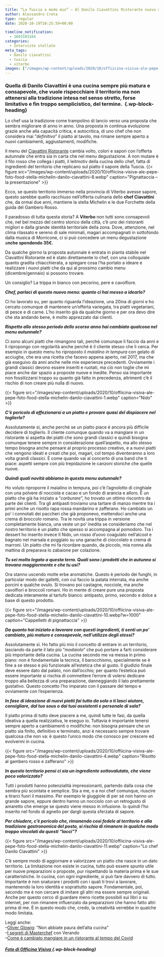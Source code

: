 ```yaml
---
title: “La Tuscia a modo mio” – Al Danilo Ciavattini Ristorante nuovo menu autunnale
author: Alessandro Creta
type: regular
date: 2020-10-19T10:25:59+00:00

timeline_notification:
  - 1603103164
categories:
  - Interviste stellate
meta_tags:
  - Danilo ciavattini
  - tuscia
  - viterbo
images: ["/images/wp-content/uploads/2020/10/offiicina-visiva-ale-pepe-foto-food-stella-michelin-danilo-ciavattini-10.webp"]
---
```

### Quella di Danilo Ciavattini è una cucina sempre più matura e consapevole, che vuole rispecchiare il territorio ma non attenersi alla tradizione intesa nel senso stretto, forse limitativo e fin troppo semplicistico, del termine.&nbsp; {.wp-block-heading}

Lo chef usa la tradizione come trampolino di lancio verso una proposta che sembra migliorare di anno in anno. Una proposta in continua evoluzione grazie anche alla capacità critica, e autocritica, di uno chef che non considera mai “_definitivo_” il piatto al tavolo, ma rimane sempre aperto a nuovi cambiamenti, aggiustamenti, modifiche.

Il menu del <a rel="noreferrer noopener" href="https://www.danilociavattini.com/" target="_blank">Ciavattini Ristorante</a> cambia volto, colori e sapori con l&#8217;offerta autunnale che entra sia in carta che nel menu degustazione. A non mutare è il filo rosso che collega i piatti, il leitmotiv della cucina dello chef, fatta di ingredienti del territorio che replicano sul piatto il sapore della Tuscia.
{{< figure src="/images/wp-content/uploads/2020/10/offiicina-visiva-ale-pepe-foto-food-stella-michelin-danilo-ciavattini-8.webp" caption="Pignattaccia &#8211; la presentazione" >}}
 

Ecco, se questo territorio immerso nella provincia di Viterbo avesse sapore, questo sarebbe quello racchiuso nell&#8217;offerta culinaria dello **chef Ciavattini** che, da ormai due anni, mantiene la stella Michelin e le due Forchette della guida del Gambero Rosso.&nbsp;

Il paradosso di tutta questa storia? A **Viterbo** non tutti sono consapevoli che, nel bel mezzo del centro storico della città, c’è uno dei ristoranti migliori e dalla grande identità territoriale della zona. Dove, attenzione, nel clima rilassato e sereno di sale minimali, magari accompagnati in sottofondo dalla musica di Morricone, ci si può concedere un menu degustazione a**nche spendendo 35€.&nbsp;**

Da qualche giorno la proposta autunnale è entrata in pianta stabile nel Ciavattini Ristorante ed è stato direttamente lo chef, con una colloquiale quanto gradita chiacchierata, a spiegare cosa l’ha portato a ideare e realizzare i nuovi piatti che da qui al prossimo cambio menu (dicembre/gennaio) si possono trovare.

Un consiglio? La trippa in bianco con pecorino, pere e cavolfiore. 

**_Chef, parlaci di questo nuovo menu: quanto ci hai messo a idearlo?_**

Ci ho lavorato su, per quanto riguarda l’ideazione, una 20ina di giorni e ho cercato comunque di mantenere un’offerta variegata, tra piatti vegetariani, di pesce e di carne. L&#8217;ho inserito già da qualche giorno e per ora devo dire che sta andando bene, è molto apprezzato dai clienti.

**_Rispetto allo stesso periodo dello scorso anno hai cambiato qualcosa nel menu autunnale?_**

Ci sono alcuni piatti che rimangono tali, perché comunque li faccio da anni e li ripropongo con regolarità anche perché è il cliente stesso che li cerca. Per esempio in questo menu ho riproposto il _maialino in tempura_ con gelato di acciughe, che era una ricetta che facevo appena aperto, nel 2017, ma che già eseguivo da anni anche nelle mie esperienze precedenti. Ovviamente i grandi classici devono essere inseriti e ruotati, ma ciò non toglie che mi piace anche dar spazio a proposte nuove e inedite. Penso sia importante non fossilizzarsi troppo su quanto già fatto in precedenza, altrimenti c’è il rischio di non creare più nulla di nuovo.


{{< figure src="/images/wp-content/uploads/2020/10/offiicina-visiva-ale-pepe-foto-food-stella-michelin-danilo-ciavattini-1.webp" caption="Nido" >}}


**_C’è pericolo di affezionarsi a un piatto e provare quasi del dispiacere nel toglierlo?_**

Assolutamente sì, anche perché se un piatto piace è ancora più difficile decidere di toglierlo. Il cliente comunque quando va a mangiare in un ristorante si aspetta dei piatti che sono grandi classici e quindi bisogna comunque tenere sempre in considerazione quell’aspetto, ma allo stesso tempo bisogna anche pensare al proprio processo creativo, e a nuovi piatti che vengono ideati e creati che poi, magari, col tempo diventeranno a loro volta grandi classici. È come quando vai al concerto di una band che ti piace: aspetti sempre con più trepidazione le canzoni storiche che quelle nuove.&nbsp;

**_Quindi quali novità abbiamo in questo menu autunnale?_**

Ho voluto riproporre il maialino in tempura, poi c’è l’agnolotto di cinghiale con una polvere di nocciola e cacao e un fondo di arancia e alloro. È un piatto che già ha iniziato a “_carburare_”, ho trovato un ottimo riscontro da parte dei clienti. Tra gli antipasti troviamo una tartare di manzo mentre tra i primi anche un risotto rapa rossa mandarino e zafferano. Ho cambiato un po’ i connotati dei paccheri che già proponevo, mettendoci anche una crema di broccolo romano. Tra le novità una trippa in versione completamente bianca, una veste un po’ inedita se consideriamo che nel nostro territorio è un piatto che spesso si accompagna al pomodoro. Tra i dessert ho inserito invece Il Nido, un rosso d&#8217;uovo coagulato nell&#8217;alcool e bagnato nel marsala e poggiato su una ganache di cioccolato e crema di marroni. Un piatto che mi fa ricordare quando, da piccolo, mia nonna alla mattina di preparava lo zabaione per colazione.

**_Tu sei molto legato a questa terra. Quali sono i prodotti che in autunno si trovano maggiormente e che tu usi?_**

Ora stanno uscendo molte erbe aromatiche. Questo è periodo dei funghi, in particolar modo dei galletti, con cui faccio la patata interrata, ma anche porcini e qualche ovulo. Si trovano poi castagne, nocciole, ma anche cavolfiori e broccoli romani. Ho in mente di creare pure una proposta dedicata interamente al tartufo bianco: antipasto, primo, secondo e dolce a base di questo prodotto.&nbsp;


{{< figure src="/images/wp-content/uploads/2020/10/offiicina-visiva-ale-pepe-foto-food-stella-michelin-danilo-ciavattini-10.webp?w=1000" caption="Cappelletti di pignattaccia" >}}


**_Da quanto hai iniziato a lavorare con questi ingredienti, ti senti un po’ cambiato, più maturo e consapevole, nell’utilizzo degli stessi?_**  
  
Assolutamente sì. Ho fatto più mio il concetto di entrare in un territorio, lasciando da parte il lato più “_modaiolo_” che può portare a farti considerare più importante della cucina. La cucina secondo me va messa in primo piano: non è fondamentale la tecnica, il barocchismo, specialmente se è fine a se stesso e più funzionale all’estetica che al gusto. Il giudizio finale deve essere dato dal palato, non dall’occhio; per quanto l’estetica può essere importante si rischia di commettere l’errore di volersi dedicare troppo alla bellezza di una preparazione, danneggiando il lato prettamente gustativo. Questo concetto l’ho imparato con il passare del tempo e ovviamente con l’esperienza.

**_In fase di ideazione di nuovi piatti fai tutto da solo o ti lasci aiutare, consigliare, dal tuo sous o dai tuoi assistenti e personale di sala?_**

Il piatto prima di tutto deve piacere a me, quindi tutte le fasi, da quella ideativa a quella realizzativa, le eseguo io. Tuttavia è importante tenersi sempre aperto a cambiamenti o modifiche: non bisogna pensare che un piatto sia finito, definitivo e terminato, anzi è necessario sempre trovare qualcosa che non va: è questo l’unico modo che conosco per crescere ed evolvermi in cucina.


{{< figure src="/images/wp-content/uploads/2020/10/offiicina-visiva-ale-pepe-foto-food-stella-michelin-danilo-ciavattini-4.webp" caption="Risotto al gambero rosso e zafferano" >}}


**_In questo territorio pensi ci sia un ingrediente sottovalutato, che viene poco valorizzato?&nbsp;_**

Tutti i prodotti hanno potenzialità impressionanti, partendo dalla cosa che sembra più scontata e semplice. Sta a me, o a noi chef comunque, riuscire a tirarci fuori il massimo. Per esempio le giuggiole di per sé non hanno un grande sapore, eppure dentro hanno un nocciolo con un retrogusto di amaretto che emerge se questo viene messo in infusione. Io quindi l’ho inserito nel fondo di agnello per dargli questa sferzata di sapore.

**_Per chiudere, c’è pericolo che, rimanendo così fedele al territorio e alla tradizione gastronomica del posto, si rischia di rimanere in qualche modo troppo vincolati da questi “lacci”?_**


{{< figure src="/images/wp-content/uploads/2020/10/offiicina-visiva-ale-pepe-foto-food-stella-michelin-danilo-ciavattini-11.webp" caption="Lo chef Danilo Ciavattini" >}}


C’è sempre modo di aggiornare e valorizzare un piatto che nasce in un dato territorio. La limitazione non esiste in cucina, tutto può essere spunto utile per nuove preparazioni o proposte, pur rispettando la materia prima e le sue caratteristiche. In cucina, con ogni ingrediente, si può fare davvero di tutto. Importante è non snaturare i prodotti con i quali ti trovi a lavorare, mantenendo la loro identità e soprattutto sapore. Fondamentale, poi, secondo me è non cercare di imitare gli altri ma essere sempre originali. Anche per questo cerco di guardare meno ricette possibili sui libri o su internet, per non rimanere influenzato da preparazioni che hanno fatto altri prima di me. È in questo modo che, credo, la creatività verrebbe in qualche modo limitata.



Leggi anche:  
&#8211;<a rel="noreferrer noopener" href="https://aleepepe.com/2020/08/10/intervista-oliver-glowig-barrique/" target="_blank">Oliver Glowig</a>: &#8220;Non abbiate paura dell&#8217;alta cucina&#8221;  
&#8211;<a rel="noreferrer noopener" href="https://aleepepe.com/2020/09/07/segreti-masterchef-verando/" target="_blank">I segreti di Masterchef</a> con Verando  
&#8211;<a href="https://aleepepe.com/2020/06/24/come-e-cambiato-mangiare-ristorante/" target="_blank" rel="noreferrer noopener">Come è cambiato mangiare in un ristorante al tempo del Covid</a>

##### <a href="http://Officina Visiva | Servizi Fotografici per privati e aziendewww.officinavisiva.it" target="_blank" rel="noreferrer noopener"><em><strong>Foto di Officina Visiva </strong></em></a> {.wp-block-heading}